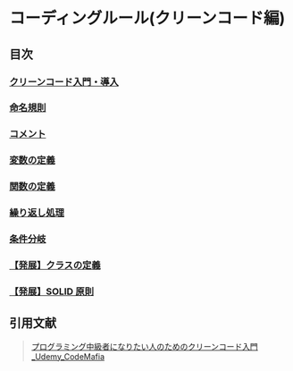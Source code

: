 # コーディングルール(クリーンコード編)

## 目次

### [クリーンコード入門・導入](432_Language-independentStandardCodingRules_01_introduction.md)

### [命名規則](432_Language-independentStandardCodingRules_02_naming.md)

### [コメント](432_Language-independentStandardCodingRules_03_comment.md)

### [変数の定義](432_Language-independentStandardCodingRules_04_variables.md)

### [関数の定義](432_Language-independentStandardCodingRules_05_function.md)

### [繰り返し処理](432_Language-independentStandardCodingRules_06_loop.md)

### [条件分岐](432_Language-independentStandardCodingRules_07_condition.md)

### [【発展】クラスの定義](432_Language-independentStandardCodingRules_08_class.md)

### [【発展】SOLID 原則](432_Language-independentStandardCodingRules_09_solid.md)

## 引用文献

> [プログラミング中級者になりたい人のためのクリーンコード入門_Udemy_CodeMafia](https://www.udemy.com/course/clean-code-tutorial/?couponCode=THANKSLEARNER24)
